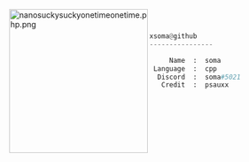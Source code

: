 <img src="https://avatars.githubusercontent.com/u/73025329?s=400&u=90cb642cf04eb60e1b5210dfc4592071aa64b0dd&v=4" align="left" src="https://i.pinimg.com/originals/96/a0/fc/96a0fce84427fedab035cc02f68332a3.jpg" alt="nanosuckysuckyonetimeonetime.php.png" width="250" height="260">

```py


xsoma@github
----------------

     Name  :  soma
 Language  :  cpp
  Discord  :  soma#5021
   Credit  :  psauxx
  
```
